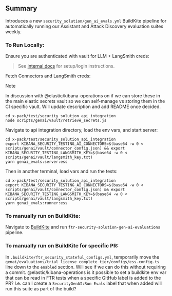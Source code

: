 ## Summary

Introduces a new `security_solution/gen_ai_evals.yml` BuildKite pipeline for automatically running our Assistant and Attack Discovery evaluation suites weekly.

### To Run Locally:
Ensure you are authenticated with vault for LLM + LangSmith creds:

> See [internal docs](https://github.com/elastic/infra/blob/master/docs/vault/README.md#login-with-your-okta) for setup/login instructions.

Fetch Connectors and LangSmith creds:

> [!NOTE]
> In discussion with @elastic/kibana-operations on if we can store these in the main elastic secrets vault so we can self-manage vs storing them in the CI specific vault. Will update description and add README once decided.

```
cd x-pack/test/security_solution_api_integration
node scripts/genai/vault/retrieve_secrets.js  
```


Navigate to api integration directory, load the env vars, and start server:
```
cd x-pack/test/security_solution_api_integration
export KIBANA_SECURITY_TESTING_AI_CONNECTORS=$(base64 -w 0 < scripts/genai/vault/connector_config.json) && export KIBANA_SECURITY_TESTING_LANGSMITH_KEY=$(base64 -w 0 < scripts/genai/vault/langsmith_key.txt)
yarn genai_evals:server:ess
```

Then in another terminal, load vars and run the tests:
```
cd x-pack/test/security_solution_api_integration
export KIBANA_SECURITY_TESTING_AI_CONNECTORS=$(base64 -w 0 < scripts/genai/vault/connector_config.json) && export KIBANA_SECURITY_TESTING_LANGSMITH_KEY=$(base64 -w 0 < scripts/genai/vault/langsmith_key.txt)
yarn genai_evals:runner:ess
```

### To manually run on BuildKite:
Navigate to [BuildKite](https://buildkite.com/elastic?filter=ftr-security-solution-gen-ai-evaluations) and run `ftr-security-solution-gen-ai-evaluations` pipeline.

### To manually run on BuildKite for specific PR:
In `.buildkite/ftr_security_stateful_configs.yml`, temporarily move the `genai/evaluations/trial_license_complete_tier/configs/ess.config.ts` line down to the `enabled` section. Will see if we can do this without requiring a commit. @elastic/kibana-operations is it possible to set a buildkite env var that can be read in FTR tests when a specific GitHub label is added to the PR? I.e. can I create a `SecurityGenAI:Run Evals` label that when added will run this suite as part of the build?






